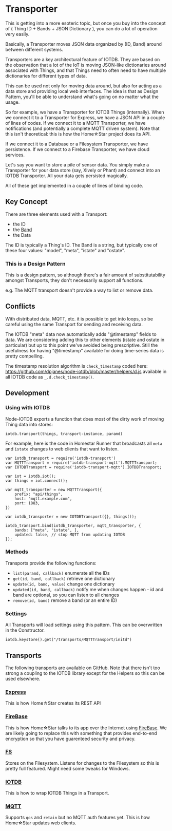# Transporter

This is getting into a more esoteric topic, but once you buy into the concept of ( Thing ID + Bands + JSON Dictionary ), you can do a lot of operation very easily.

Basically, a Transporter moves JSON data organized by (ID, Band) around between different systems. 


Transporters are a key architectural feature of IOTDB. They are based
on the observation that a lot of the IoT is moving JSON-like dictionaries
around associated with Things, and that Things need to often need
to have multiple dictionaries for different types of data.

This can be used not only for moving data around, but also for acting as a data store and providing local web interfaces. The idea is that as Design Pattern, you'll be able to understand what's going on no matter what the usage.

So for example, we have a Transporter for IOTDB Things (internally). When we connect it to a Transporter for Express, we have a JSON API in a couple of lines of codes. If we connect it to a MQTT Transporter, we have notifications (and potentially a complete MQTT driven system). Note that this isn't theoretical: this is how the Home☆Star project does its API.

If we connect it to a Database or a Filesystem Transporter, we have persistence. If we connect to a Firebase Transporter, we have cloud services.

Let's say you want to store a pile of sensor data. You simply make a Transporter for your data store (say, Xively or Phant) and connect into an IOTDB Transporter. All your data gets persisted magically.

All of these get implemented in a couple of lines of binding code. 

## Key Concept

There are three elements used with a Transport:

* the ID
* the [Band](band)
* the Data

The ID is typically a Thing's ID. The Band is a string, but typically
one of these four values: "model", "meta", "istate" and "ostate".

### This is a Design Pattern

This is a design pattern, so although there's a fair amount of substitutability amongst Transports, they don't necessarily support all functions.

e.g. The MQTT transport doesn't provide a way to list or remove data.

## Conflicts

With distributed data, MQTT, etc. it is possible to get into loops, so be careful using the same Transport for sending and receiving data.

The IOTDB "meta" data now automatically adds "@timestamp" fields to data. We are considering adding this to other elements (istate and ostate in particular) but up to this point we've avoided being prescriptive. Still the usefulness for having "@timestamp" available for doing time-series data is pretty compelling.

The timestamp resolution algorithm is <code>check\_timestamp</code> coded
here: https://github.com/dpjanes/node-iotdb/blob/master/helpers/d.js available in all IOTDB code as <code>\_.d.check_timestamp()</code>.


## Development
### Using with IOTDB

Node-IOTDB exports a function that does most of the dirty work of moving Thing data into stores:

	iotdb.transport(things, transport-instance, paramd)
	
For example, here is the code in Homestar Runner that
broadcasts all <code>meta</code> and <code>istate</code> changes
to web clients that want to listen.

	var iotdb_transport = require('iotdb-transport')
	var MQTTTransport = require('iotdb-transport-mqtt').MQTTTransport;
	var IOTDBTransport = require('iotdb-transport-mqtt').IOTDBTransport;

    var iot = iotdb.iot();
    var things = iot.connect();
    
    var mqtt_transporter = new MQTTTransport({
        prefix: "api/things",
        host: "mqtt.example.com",
        port: 1883,
    })
    
    var iotdb_transporter = new IOTDBTransport({}, things());

    iotdb_transport.bind(iotdb_transporter, mqtt_transporter, {
        bands: ["meta", "istate", ],
        updated: false,	// stop MQTT from updating IOTDB
    });
        
### Methods

Transports provide the following functions:

* <code>list(paramd, callback)</code> enumerate all the IDs
* <code>get(id, band, callback)</code> retrieve one dictionary
* <code>update(id, band, value)</code> change one dictionary
* <code>updated(id, band, callback)</code> notify me when changes happen - id and band are optional, so you can listen to all changes
* <code>remove(id, band)</code> remove a band (or an entire ID)

### Settings

All Transports will load settings using this pattern. This
can be overwritten in the Constructor.

    iotdb.keystore().get("/transports/MQTTTransport/initd")

## Transports

The following transports are available on GitHub. Note that there
isn't too strong a coupling to the IOTDB library except for the Helpers
so this can be used elsewhere.

### [Express](https://github.com/dpjanes/iotdb-transport-express)

This is how Home☆Star creates its REST API

### [FireBase](https://github.com/dpjanes/iotdb-transport-firebase)

This is how Home☆Star talks to its app over the Internet 
using [FireBase](https://www.firebase.com/).
We are likely going to replace this with something that
provides end-to-end encryption so that you have guarenteed
security and privacy.

### [FS](https://github.com/dpjanes/iotdb-transport-fs)

Stores on the Filesystem. Listens for changes to the Filesystem so this is pretty full featured.
Might need some tweaks for Windows.

### [IOTDB](https://github.com/dpjanes/iotdb-transport-iotdb)

This is how to wrap IOTDB Things in a Transport.

### [MQTT](https://github.com/dpjanes/iotdb-transport-mqtt)

Supports <code>qos</code> and <code>retain</code> but no MQTT
auth features yet.
This is how Home☆Star updates web clients.
